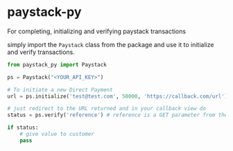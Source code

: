 # paystack-py
For completing, initializing and verifying paystack transactions

simply import the `Paystack` class from the package and use it to initialize and verify transactions.

```python
from paystack_py import Paystack

ps = Paystack("<YOUR_API_KEY>")

# To initiate a new Direct Payment
url = ps.initialize('test@test.com', 50000, 'https://callback.com/url')

# just redirect to the URL returned and in your callback view do
status = ps.verify('reference') # reference is a GET parameter from the request

if status:
    # give value to customer
    pass
```